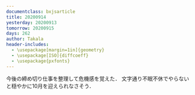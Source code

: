 ```yaml
---
documentclass: bxjsarticle
title: 20200914
yesterday: 20200913
tomorrow: 20200915
days: 262
author: Takala
header-includes:
  - \usepackage[margin=1in]{geometry}
  - \usepackage[ISO]{diffcoeff}
  - \usepackage{pxfonts}
---
```



今後の締め切り仕事を整理して危機感を覚えた．
文字通り不眠不休でやらないと穏やかに10月を迎えられなさそう．